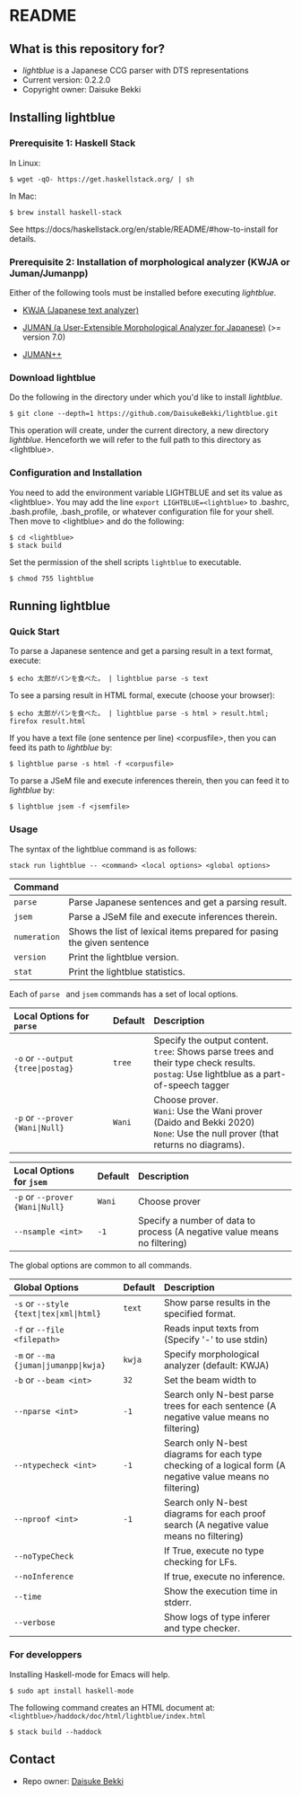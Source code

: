 # README
## What is this repository for?

* *lightblue* is a Japanese CCG parser with DTS representations
* Current version: 0.2.2.0
* Copyright owner: Daisuke Bekki

## Installing lightblue
### Prerequisite 1: Haskell Stack
In Linux:
```
$ wget -qO- https://get.haskellstack.org/ | sh
```
In Mac:
```
$ brew install haskell-stack
```
See https://docs/haskellstack.org/en/stable/README/#how-to-install for details.

### Prerequisite 2: Installation of morphological analyzer (KWJA or Juman/Jumanpp)
Either of the following tools must be installed before executing *lightblue*.

- [KWJA (Japanese text analyzer)](https://github.com/ku-nlp/kwja)

- [JUMAN (a User-Extensible Morphological Analyzer for Japanese)](http://nlp.ist.i.kyoto-u.ac.jp/EN/index.php?JUMAN) (>= version 7.0) 

- [JUMAN++](https://nlp.ist.i.kyoto-u.ac.jp/?JUMAN%2B%2B) 

[//]: # (1. blas and lapack )
[//]: # (`sudo apt-get install libblas-dev liblapack-dev` )

### Download lightblue
Do the following in the directory under which you'd like to install *lightblue*.
```
$ git clone --depth=1 https://github.com/DaisukeBekki/lightblue.git
```
This operation will create, under the current directory, a new directory *lightblue*.  Henceforth we will refer to the full path to this directory as &lt;lightblue&gt;.

### Configuration and Installation
You need to add the environment variable LIGHTBLUE and set its value as &lt;lightblue&gt;.  You may add the line `export LIGHTBLUE=<lightblue>` to .bashrc, .bash.profile, .bash_profile, or whatever configuration file for your shell.  Then move to &lt;lightblue&gt; and do the following:
```
$ cd <lightblue>
$ stack build
```

Set the permission of the shell scripts `lightblue` to executable.
```
$ chmod 755 lightblue
```

## Running lightblue
### Quick Start

To parse a Japanese sentence and get a parsing result in a text format, execute:
```
$ echo 太郎がパンを食べた。 | lightblue parse -s text
```

To see a parsing result in HTML formal, execute (choose your browser):
```
$ echo 太郎がパンを食べた。 | lightblue parse -s html > result.html; firefox result.html
```

If you have a text file (one sentence per line) &lt;corpusfile&gt;, then you can feed its path to *lightblue* by:
```
$ lightblue parse -s html -f <corpusfile>
```

To parse a JSeM file and execute inferences therein, then you can feed it to *lightblue* by:
```
$ lightblue jsem -f <jsemfile>
```

### Usage
The syntax of the lightblue command is as follows:
```
stack run lightblue -- <command> <local options> <global options>
```

|Command         |                                                                      |
|:---------------|:---------------------------------------------------------------------|
|```parse```     |Parse Japanese sentences and get a parsing result.                    |
|```jsem```      |Parse a JSeM file and execute inferences therein.                     |
|```numeration```|Shows the list of lexical items prepared for pasing the given sentence|
|```version```   |Print the lightblue version.                                          |
|```stat```      |Print the lightblue statistics.                                       |

Each of ```parse ``` and ```jsem``` commands has a set of local options.

|Local Options for ```parse```                     |Default   |Description                                                    |  
|:-------------------------------------------------|:---------|:--------------------------------------------------------------|
|```-o``` or ```--output {tree\|postag}```         |```tree```|Specify the output content.<br>```tree```: Shows parse trees and their type check results.<br> ```postag```: Use lightblue as a part-of-speech tagger         |
|```-p``` or ```--prover {Wani\|Null}```           |```Wani```|Choose prover.<br>```Wani```: Use the Wani prover (Daido and Bekki 2020)<br>```None```: Use the null prover (that returns no diagrams).    |

|Local Options for ```jsem```                      |Default   |Description                           |  
|:-------------------------------------------------|:---------|:-------------------------------------|
|```-p``` or ```--prover {Wani\|Null}```           |```Wani```|Choose prover                         |
|```--nsample <int>```                             |```-1```  |Specify a number of data to process (A negative value means no filtering) |

The global options are common to all commands.

|Global Options                                    |Default   |Description                                                     |
|:------------------------------------------------|:---------|:---------------------------------------------------------------|
|```-s``` or ```--style {text\|tex\|xml\|html}``` |```text```|Show parse results in the specified format.                     |
|```-f``` or ```--file <filepath>```              |          |Reads input texts from <filepath><br>(Specify '-' to use stdin) |
|```-m``` or ```--ma {juman\|jumanpp\|kwja}```    |```kwja```|Specify morphological analyzer (default: KWJA)                  |
|```-b``` or ```--beam <int>```                   |```32```  |Set the beam width to <int>                                     |
|```--nparse <int>```                             |```-1```  |Search only N-best parse trees for each sentence (A negative value means no filtering) |                      |
|```--ntypecheck <int>```                         |```-1```  |Search only N-best diagrams for each type checking of a logical form (A negative value means no filtering) |
|```--nproof <int>```                             |```-1```  |Search only N-best diagrams for each proof search (A negative value means no filtering) |
|```--noTypeCheck```                              |          |If True, execute no type checking for LFs.                      |
|```--noInference```                              |          |If true, execute no inference.                                  |
|```--time```                                     |          |Show the execution time in stderr.                              |
|```--verbose```                                  |          |Show logs of type inferer and type checker.                     |

### For developpers ###
Installing Haskell-mode for Emacs will help.
```
$ sudo apt install haskell-mode
```

The following command creates an HTML document at: `<lightblue>/haddock/doc/html/lightblue/index.html`

```
$ stack build --haddock
```

## Contact ##

* Repo owner: [Daisuke Bekki](https://daisukebekki.github.io/)
